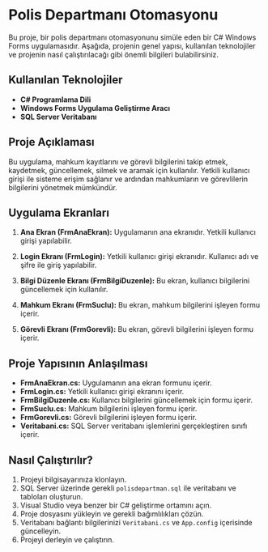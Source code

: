 # Polis Departmanı Otomasyonu

Bu proje, bir polis departmanı otomasyonunu simüle eden bir C# Windows Forms uygulamasıdır. 
Aşağıda, projenin genel yapısı, kullanılan teknolojiler ve projenin nasıl çalıştırılacağı gibi önemli bilgileri bulabilirsiniz.

## Kullanılan Teknolojiler

- **C# Programlama Dili**
- **Windows Forms Uygulama Geliştirme Aracı**
- **SQL Server Veritabanı**

## Proje Açıklaması

Bu uygulama, mahkum kayıtlarını ve görevli bilgilerini takip etmek, kaydetmek, güncellemek, silmek ve aramak için kullanılır. 
Yetkili kullanıcı girişi ile sisteme erişim sağlanır ve ardından mahkumların ve görevlilerin bilgilerini yönetmek mümkündür.

## Uygulama Ekranları

1. **Ana Ekran (FrmAnaEkran):** Uygulamanın ana ekranıdır. Yetkili kullanıcı girişi yapılabilir.

2. **Login Ekranı (FrmLogin):** Yetkili kullanıcı girişi ekranıdır. Kullanıcı adı ve şifre ile giriş yapılabilir.

3. **Bilgi Düzenle Ekranı (FrmBilgiDuzenle):** Bu ekran, kullanıcı bilgilerini güncellemek için kullanılır.

4. **Mahkum Ekranı (FrmSuclu):** Bu ekran, mahkum bilgilerini işleyen formu içerir.

5. **Görevli Ekranı (FrmGorevli):** Bu ekran, görevli bilgilerini işleyen formu içerir.

## Proje Yapısının Anlaşılması

- **FrmAnaEkran.cs:** Uygulamanın ana ekran formunu içerir.
- **FrmLogin.cs:** Yetkili kullanıcı girişi ekranını içerir.
- **FrmBilgiDuzenle.cs:** Kullanıcı bilgilerini güncellemek için formu içerir.
- **FrmSuclu.cs:** Mahkum bilgilerini işleyen formu içerir.
- **FrmGorevli.cs:** Görevli bilgilerini işleyen formu içerir.
- **Veritabani.cs:** SQL Server veritabanı işlemlerini gerçekleştiren sınıfı içerir.

## Nasıl Çalıştırılır?

1. Projeyi bilgisayarınıza klonlayın.
2. SQL Server üzerinde gerekli  `polisdepartman.sql` ile veritabanı ve tabloları oluşturun.
3. Visual Studio veya benzer bir C# geliştirme ortamını açın.
4. Proje dosyasını yükleyin ve gerekli bağımlılıkları çözün.
5. Veritabanı bağlantı bilgilerinizi `Veritabani.cs` ve `App.config` içerisinde güncelleyin.
6. Projeyi derleyin ve çalıştırın.

